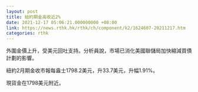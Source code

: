 ```yaml
---
layout: post
title: 紐約期金高收近2%
date: 2021-12-17 05:06:21.000000000 +08:00
link: https://news.rthk.hk/rthk/ch/component/k2/1624607-20211217.htm
categories: rthk
---
```


外圍金價上升，受美元回吐支持。分析員說，市場已消化美國聯儲局加快縮減買債計劃的影響。

紐約2月期金收市報每盎士1798.2美元，升33.7美元，升幅1.91%。

現貨金在1798美元附近。
